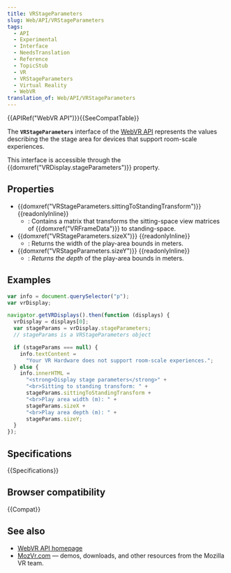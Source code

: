 ```yaml
---
title: VRStageParameters
slug: Web/API/VRStageParameters
tags:
  - API
  - Experimental
  - Interface
  - NeedsTranslation
  - Reference
  - TopicStub
  - VR
  - VRStageParameters
  - Virtual Reality
  - WebVR
translation_of: Web/API/VRStageParameters
---
```


{{APIRef("WebVR API")}}{{SeeCompatTable}}

The **`VRStageParameters`** interface of the [WebVR API](/ru/docs/Web/API/WebVR_API) represents the values describing the the stage area for devices that support room-scale experiences.

This interface is accessible through the {{domxref("VRDisplay.stageParameters")}} property.

## Properties

- {{domxref("VRStageParameters.sittingToStandingTransform")}} {{readonlyInline}}
  - : Contains a matrix that transforms the sitting-space view matrices of {{domxref("VRFrameData")}} to standing-space.
- {{domxref("VRStageParameters.sizeX")}} {{readonlyInline}}
  - : Returns the width of the play-area bounds in meters.
- {{domxref("VRStageParameters.sizeY")}} {{readonlyInline}}
  - : _Returns the depth_ of the play-area bounds in meters.

## Examples

```js
var info = document.querySelector("p");
var vrDisplay;

navigator.getVRDisplays().then(function (displays) {
  vrDisplay = displays[0];
  var stageParams = vrDisplay.stageParameters;
  // stageParams is a VRStageParameters object

  if (stageParams === null) {
    info.textContent =
      "Your VR Hardware does not support room-scale experiences.";
  } else {
    info.innerHTML =
      "<strong>Display stage parameters</strong>" +
      "<br>Sitting to standing transform: " +
      stageParams.sittingToStandingTransform +
      "<br>Play area width (m): " +
      stageParams.sizeX +
      "<br>Play area depth (m): " +
      stageParams.sizeY;
  }
});
```

## Specifications

{{Specifications}}

## Browser compatibility

{{Compat}}

## See also

- [WebVR API homepage](/ru/docs/Web/API/WebVR_API)
- [MozVr.com](http://mozvr.com/) — demos, downloads, and other resources from the Mozilla VR team.
